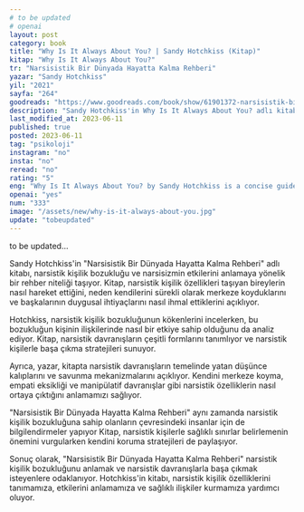 ```yaml
---
# to be updated
# openai
layout: post
category: book
title: "Why Is It Always About You? | Sandy Hotchkiss (Kitap)"
kitap: "Why Is It Always About You?"
tr: "Narsisistik Bir Dünyada Hayatta Kalma Rehberi"
yazar: "Sandy Hotchkiss"
yil: "2021"
sayfa: "264"
goodreads: "https://www.goodreads.com/book/show/61901372-narsisistik-bir-d-nyada-hayatta-kalma-rehberi"
description: "Sandy Hotchkiss'in Why Is It Always About You? adlı kitabı, narsistik kişilik bozukluğunu anlamaya ve narsistik bireylerle başa çıkmaya yönelik rehberlik ediyor"
last_modified_at: 2023-06-11
published: true
posted: 2023-06-11
tag: "psikoloji"
instagram: "no"
insta: "no"
reread: "no"
rating: "5"
eng: "Why Is It Always About You? by Sandy Hotchkiss is a concise guide that explores narcissistic personality disorder, its effects on relationships, and provides strategies for dealing with narcissistic individuals."
openai: "yes"
num: "333"
image: "/assets/new/why-is-it-always-about-you.jpg"
update: "tobeupdated"
---
```


to be updated...

Sandy Hotchkiss'in "Narsisistik Bir Dünyada Hayatta Kalma Rehberi" adlı kitabı, narsistik kişilik bozukluğu ve narsisizmin etkilerini anlamaya yönelik bir rehber niteliği taşıyor. Kitap, narsistik kişilik özellikleri taşıyan bireylerin nasıl hareket ettiğini, neden kendilerini sürekli olarak merkeze koyduklarını ve başkalarının duygusal ihtiyaçlarını nasıl ihmal ettiklerini açıklıyor.

Hotchkiss, narsistik kişilik bozukluğunun kökenlerini incelerken, bu bozukluğun kişinin ilişkilerinde nasıl bir etkiye sahip olduğunu da analiz ediyor. Kitap, narsistik davranışların çeşitli formlarını tanımlıyor ve narsistik kişilerle başa çıkma stratejileri sunuyor.

Ayrıca, yazar, kitapta narsistik davranışların temelinde yatan düşünce kalıplarını ve savunma mekanizmalarını açıklıyor. Kendini merkeze koyma, empati eksikliği ve manipülatif davranışlar gibi narsistik özelliklerin nasıl ortaya çıktığını anlamamızı sağlıyor.

"Narsisistik Bir Dünyada Hayatta Kalma Rehberi" aynı zamanda narsistik kişilik bozukluğuna sahip olanların çevresindeki insanlar için de bilgilendirmeler yapıyor Kitap, narsistik kişilerle sağlıklı sınırlar belirlemenin önemini vurgularken kendini koruma stratejileri de paylaşıyor.

Sonuç olarak, "Narsisistik Bir Dünyada Hayatta Kalma Rehberi" narsistik kişilik bozukluğunu anlamak ve narsistik davranışlarla başa çıkmak isteyenlere odaklanıyor. Hotchkiss'in kitabı, narsistik kişilik özelliklerini tanımamıza, etkilerini anlamamıza ve sağlıklı ilişkiler kurmamıza yardımcı oluyor.
